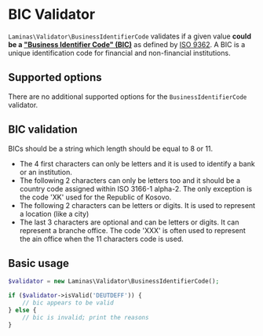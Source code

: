 # BIC Validator

`Laminas\Validator\BusinessIdentifierCode` validates if a given value 
**could be a ["Business Identifier Code" (BIC)](https://www.swift.com/standards/data-standards/bic)** 
as defined by [ISO 9362](https://wikipedia.org/wiki/ISO_9362).
A BIC is a unique identification code for financial and non-financial institutions.

## Supported options

There are no additional supported options for the `BusinessIdentifierCode` validator.

## BIC validation

BICs should be a string which length should be equal to 8 or 11.
* The 4 first characters can only be letters and it is used to identify a bank or an institution.
* The following 2 characters can only be letters too and it should be a country code assigned within ISO 3166-1 alpha-2.
The only exception is the code 'XK' used for the Republic of Kosovo.
* The following 2 characters can be letters or digits. It is used to represent a location (like a city)
* The last 3 characters are optional and can be letters or digits. It can represent a branche office. The code 'XXX' is 
often used to represent the ain office when the 11 characters code is used.

## Basic usage
```php
$validator = new Laminas\Validator\BusinessIdentifierCode();

if ($validator->isValid('DEUTDEFF')) {
    // bic appears to be valid
} else {
    // bic is invalid; print the reasons
}
```
